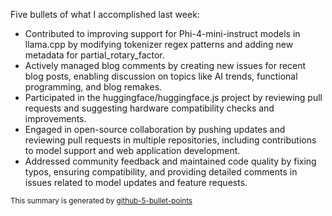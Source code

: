Five bullets of what I accomplished last week:

- Contributed to improving support for Phi-4-mini-instruct models in llama.cpp by modifying tokenizer regex patterns and adding new metadata for partial_rotary_factor.
- Actively managed blog comments by creating new issues for recent blog posts, enabling discussion on topics like AI trends, functional programming, and blog remakes.
- Participated in the huggingface/huggingface.js project by reviewing pull requests and suggesting hardware compatibility checks and improvements.
- Engaged in open-source collaboration by pushing updates and reviewing pull requests in multiple repositories, including contributions to model support and web application development.
- Addressed community feedback and maintained code quality by fixing typos, ensuring compatibility, and providing detailed comments in issues related to model updates and feature requests.

<sup>This summary is generated by [github-5-bullet-points](https://github.com/ngxson/github-5-bullet-points)</sup>